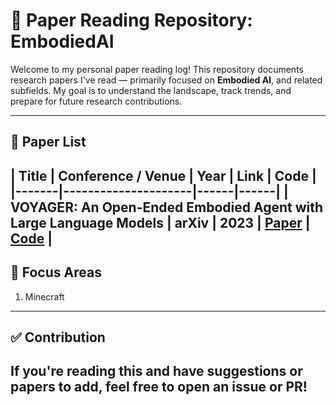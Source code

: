 # 🧠 Paper Reading Repository: EmbodiedAI

Welcome to my personal paper reading log! This repository documents research papers I've read — primarily focused on **Embodied AI**, and related subfields. My goal is to understand the landscape, track trends, and prepare for future research contributions.

---

## 📄 Paper List
| Title | Conference / Venue | Year | Link | Code |
|-------|---------------------|------|------|
| VOYAGER: An Open-Ended Embodied Agent with Large Language Models | arXiv | 2023 | [Paper](https://arxiv.org/pdf/2305.16291) | [Code](https://github.com/MineDojo/Voyager) |
---

## 🧠 Focus Areas
1. Minecraft

---
## ✅ Contribution

If you're reading this and have suggestions or papers to add, feel free to open an issue or PR!
---
